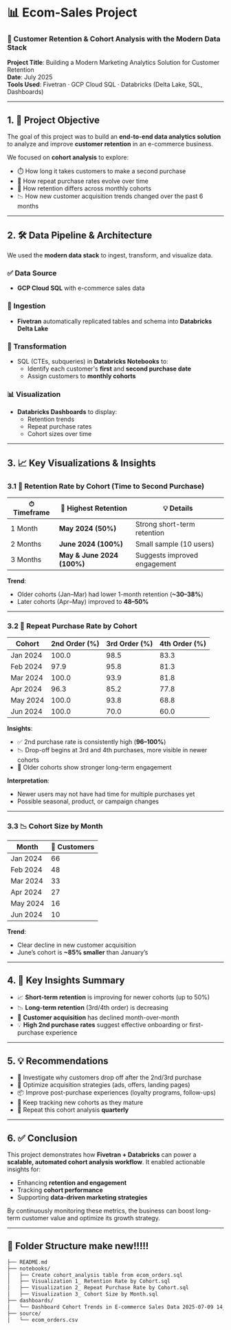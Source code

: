 # 📊 Ecom-Sales Project

### 🧩 Customer Retention & Cohort Analysis with the Modern Data Stack

**Project Title**: Building a Modern Marketing Analytics Solution for Customer Retention  
**Date**: July 2025  
**Tools Used**: Fivetran · GCP Cloud SQL · Databricks (Delta Lake, SQL, Dashboards)

---

## 1. 🎯 Project Objective

The goal of this project was to build an **end-to-end data analytics solution** to analyze and improve **customer retention** in an e-commerce business.

We focused on **cohort analysis** to explore:

- ⏱️ How long it takes customers to make a second purchase  
- 🔁 How repeat purchase rates evolve over time  
- 📅 How retention differs across monthly cohorts  
- 📉 How new customer acquisition trends changed over the past 6 months  

---

## 2. 🛠️ Data Pipeline & Architecture

We used the **modern data stack** to ingest, transform, and visualize data.

### ✅ Data Source
- **GCP Cloud SQL** with e-commerce sales data

### 🚀 Ingestion
- **Fivetran** automatically replicated tables and schema into **Databricks Delta Lake**

### 🔄 Transformation
- SQL (CTEs, subqueries) in **Databricks Notebooks** to:
  - Identify each customer's **first** and **second purchase date**
  - Assign customers to **monthly cohorts**

### 📊 Visualization
- **Databricks Dashboards** to display:
  - Retention trends
  - Repeat purchase rates
  - Cohort sizes over time

---

## 3. 📈 Key Visualizations & Insights

### 3.1 🔁 Retention Rate by Cohort (Time to Second Purchase)

| ⏱ Timeframe | 📌 Highest Retention | 💡 Details |
|-------------|----------------------|------------|
| 1 Month     | **May 2024 (50%)**   | Strong short-term retention |
| 2 Months    | **June 2024 (100%)** | Small sample (10 users) |
| 3 Months    | **May & June 2024 (100%)** | Suggests improved engagement |

**Trend**:
- Older cohorts (Jan–Mar) had lower 1-month retention (**~30–38%**)  
- Later cohorts (Apr–May) improved to **48–50%**

---

### 3.2 🔄 Repeat Purchase Rate by Cohort

| Cohort     | 2nd Order (%) | 3rd Order (%) | 4th Order (%) |
|------------|---------------|----------------|----------------|
| Jan 2024   | 100.0         | 98.5           | 83.3           |
| Feb 2024   | 97.9          | 95.8           | 81.3           |
| Mar 2024   | 100.0         | 93.9           | 81.8           |
| Apr 2024   | 96.3          | 85.2           | 77.8           |
| May 2024   | 100.0         | 93.8           | 68.8           |
| Jun 2024   | 100.0         | 70.0           | 60.0           |

**Insights**:
- ✅ 2nd purchase rate is consistently high (**96–100%**)
- 📉 Drop-off begins at 3rd and 4th purchases, more visible in newer cohorts
- 📆 Older cohorts show stronger long-term engagement

**Interpretation**:
- Newer users may not have had time for multiple purchases yet  
- Possible seasonal, product, or campaign changes

---

### 3.3 📉 Cohort Size by Month

| Month      | 🧍 Customers |
|------------|-------------|
| Jan 2024   | 66          |
| Feb 2024   | 48          |
| Mar 2024   | 33          |
| Apr 2024   | 27          |
| May 2024   | 16          |
| Jun 2024   | 10          |

**Trend**:
- Clear decline in new customer acquisition  
- June’s cohort is **~85% smaller** than January’s

---

## 4. 📌 Key Insights Summary

- 📈 **Short-term retention** is improving for newer cohorts (up to 50%)
- 📉 **Long-term retention** (3rd/4th order) is decreasing
- 🔽 **Customer acquisition** has declined month-over-month
- 💡 **High 2nd purchase rates** suggest effective onboarding or first-purchase experience

---

## 5. 💡 Recommendations

- 🧪 Investigate why customers drop off after the 2nd/3rd purchase
- 🎯 Optimize acquisition strategies (ads, offers, landing pages)
- 📦 Improve post-purchase experiences (loyalty programs, follow-ups)
- 📅 Keep tracking new cohorts as they mature
- 🔁 Repeat this cohort analysis **quarterly**

---

## 6. ✅ Conclusion

This project demonstrates how **Fivetran + Databricks** can power a **scalable, automated cohort analysis workflow**. It enabled actionable insights for:

- Enhancing **retention and engagement**
- Tracking **cohort performance**
- Supporting **data-driven marketing strategies**

By continuously monitoring these metrics, the business can boost long-term customer value and optimize its growth strategy.

---

## 📎 Folder Structure  make new!!!!!

```bash
├── README.md
├── notebooks/
│   ├── Create cohort_analysis table from ecom_orders.sql
│   ├── Visualization 1_ Retention Rate by Cohort.sql
│   ├── Visualization 2_ Repeat Purchase Rate by Cohort.sql
│   ├── Visualization 3_ Cohort Size by Month.sql
├── dashboards/
│   └── Dashboard Cohort Trends in E-commerce Sales Data 2025-07-09 14_46.pdf
├── source/
│   └── ecom_orders.csv
